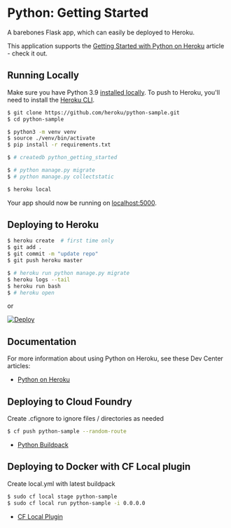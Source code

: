 # Python: Getting Started

A barebones Flask app, which can easily be deployed to Heroku.

This application supports the [Getting Started with Python on Heroku](https://devcenter.heroku.com/articles/getting-started-with-python) article - check it out.

## Running Locally

Make sure you have Python 3.9 [installed locally](https://docs.python-guide.org/starting/installation/). To push to Heroku, you'll need to install the [Heroku CLI](https://devcenter.heroku.com/articles/heroku-cli).

```sh
$ git clone https://github.com/heroku/python-sample.git
$ cd python-sample

$ python3 -m venv venv
$ source ./venv/bin/activate
$ pip install -r requirements.txt

$ # createdb python_getting_started

$ # python manage.py migrate
$ # python manage.py collectstatic

$ heroku local
```

Your app should now be running on [localhost:5000](http://localhost:5000/).

## Deploying to Heroku

```sh
$ heroku create  # first time only
$ git add .
$ git commit -m "update repo"
$ git push heroku master

$ # heroku run python manage.py migrate
$ heroku logs --tail
$ heroku run bash
$ # heroku open
```
or

[![Deploy](https://www.herokucdn.com/deploy/button.svg)](https://heroku.com/deploy)

## Documentation

For more information about using Python on Heroku, see these Dev Center articles:

- [Python on Heroku](https://devcenter.heroku.com/categories/python)

## Deploying to Cloud Foundry

Create .cfignore to ignore files / directories as needed

```sh
$ cf push python-sample --random-route
```

- [Python Buildpack](https://docs.cloudfoundry.org/buildpacks/python/index.html)

## Deploying to Docker with CF Local plugin

Create local.yml with latest buildpack

```sh
$ sudo cf local stage python-sample
$ sudo cf local run python-sample -i 0.0.0.0
```

- [CF Local Plugin](https://github.com/cloudfoundry-incubator/cflocal)

